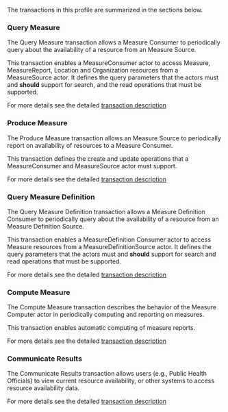 <!-- transactions.md {% comment %}
*****************************************************************************************
*                            WARNING: DO NOT EDIT THIS FILE                             *
*                                                                                       *
* This file is generated by SUSHI. Any edits you make to this file will be overwritten. *
*                                                                                       *
* To change the contents of this file, edit the original source file at:                *
* ig-data\input\pagecontent\transactions.md                                             *
*****************************************************************************************
{% endcomment %} -->
The transactions in this profile are summarized in the sections below.

### Query Measure

The Query Measure transaction allows a Measure Consumer to
periodically query about the availability of a resource from an Measure Source.


This transaction enables a MeasureConsumer actor to access Measure, MeasureReport, Location and Organization
resources from a MeasureSource actor.  It defines the query parameters that the actors must and **should** support for search,
and the read operations that must be supported.


For more details see the detailed [transaction description](transaction-1.html)

### Produce Measure

The Produce Measure transaction allows an Measure Source to
periodically report on availability of resources to a Measure Consumer.


This transaction defines the create and update operations that a MeasureConsumer and
MeasureSource actor must support.


For more details see the detailed [transaction description](transaction-2.html)

### Query Measure Definition

The Query Measure Definition transaction allows a Measure Definition Consumer to
            periodically query about the availability of a resource from an Measure Definition Source.


This transaction enables a MeasureDefinition Consumer actor to access Measure resources from a MeasureDefinitionSource actor.
           It defines the query parameters that the actors must and **should** support for search and read operations that must be supported.


For more details see the detailed [transaction description](transaction-3.html)

### Compute Measure

The Compute Measure transaction describes the behavior of the Measure Computer actor in periodically computing and reporting on measures.


This transaction enables automatic computing of measure reports.


For more details see the detailed [transaction description](transaction-4.html)

### Communicate Results

The Communicate Results transaction allows users (e.g., Public Health Officials) to view current resource availability,
or other systems to access resource availability data.


For more details see the detailed [transaction description](transaction-5.html)
